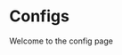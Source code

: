 # Configs

<!-- There are many variations of passages of Lorem Ipsum available, but the majority have suffered alteration in some form, by injected humour, or randomised words which don't look even slightly believable. -->

Welcome to the config page
